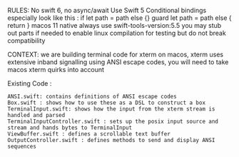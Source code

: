 
RULES:
  No swift 6, no async/await
  Use Swift 5
  Conditional bindings especially look like this :
    if let path = path else {}
    guard let path = path else { return }
  macos 11 native
  always use swift-tools-version:5.5
  you may stub out parts if needed to enable linux compilation for testing but do not break compatibility
                              
CONTEXT:
    we are building terminal code for xterm on macos, xterm uses extensive inband signalling
    using ANSI escape codes, you will need to take macos xterm quirks into account
    
Existing Code :

    ANSI.swift: contains definitions of ANSI escape codes
    Box.swift : shows how to use these as a DSL to construct a box
    TerminalInput.swift: shows how the input from the xterm stream is handled and parsed
    TerminalInputController.swift : sets up the posix input source and stream and hands bytes to TerminalInput
    ViewBuffer.swift : defines a scrollable text buffer
    OutputController.swift : defines methods to send and display ANSI sequences
    
  
                              

